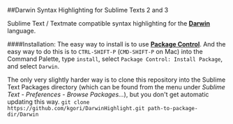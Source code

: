 ##Darwin Syntax Highlighting for Sublime Texts 2 and 3

Sublime Text / Textmate compatible syntax highlighting for the [__Darwin__](http://www.cbrg.ethz.ch/darwin) language.

####Installation:
The easy way to install is to use [__Package Control__](https://sublime.wbond.net/installation). And the easy way to do this is to ``CTRL-SHIFT-P`` (``CMD-SHIFT-P`` on Mac) into the Command Palette, type ``install``, select ``Package Control: Install Package``, and select ``Darwin``.

The only very slightly harder way is to clone this repository into the Sublime Text Packages directory (which can be found from the menu under _Sublime Text_ - _Preferences_ - _Browse Packages..._), but you don't get automatic updating this way.
``git clone https://github.com/kgori/DarwinHighlight.git path-to-package-dir/Darwin``

